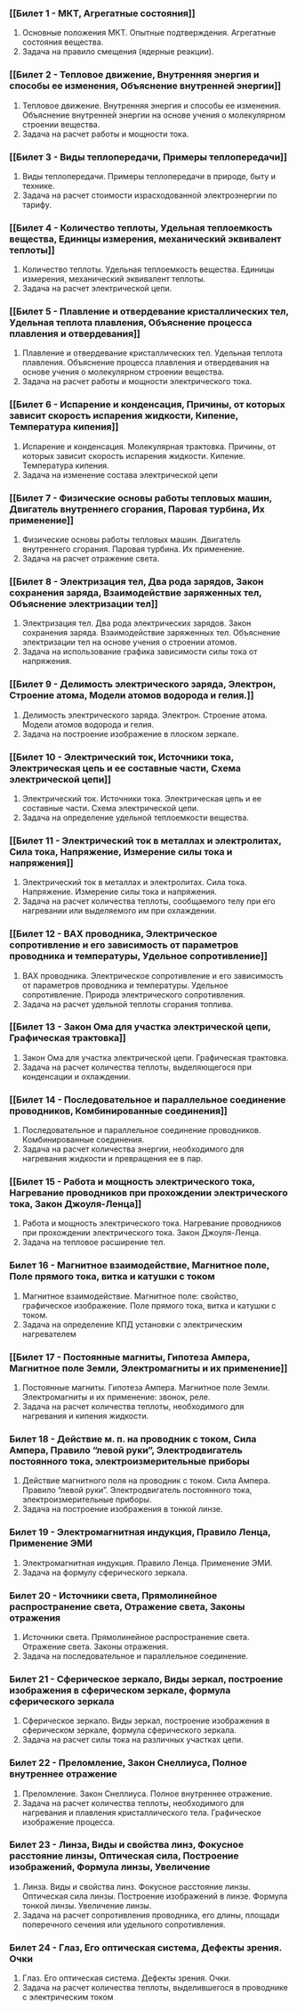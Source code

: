 ### [[Билет 1 - МКТ, Агрегатные состояния]]
1. Основные положения МКТ. Опытные подтверждения. Агрегатные состояния вещества.
2. Задача на правило смещения (ядерные реакции).
### [[Билет 2 - Тепловое движение, Внутренняя энергия и способы ее изменения, Объяснение внутренней энергии]]
1. Тепловое движение. Внутренняя энергия и способы ее изменения. Объяснение
внутренней энергии на основе учения о молекулярном строении вещества.
2. Задача на расчет работы и мощности тока.
### [[Билет 3 - Виды теплопередачи, Примеры теплопередачи]]
1. Виды теплопередачи. Примеры теплопередачи в природе, быту и технике.
2. Задача на расчет стоимости израсходованной электроэнергии по тарифу.
### [[Билет 4 - Количество теплоты, Удельная теплоемкость вещества, Единицы измерения, механический эквивалент теплоты]]
1. Количество теплоты. Удельная теплоемкость вещества. Единицы измерения, механический эквивалент теплоты.
2. Задача на расчет электрической цепи.
### [[Билет 5 - Плавление и отвердевание кристаллических тел, Удельная теплота плавления, Объяснение процесса плавления и отвердевания]]
1. Плавление и отвердевание кристаллических тел. Удельная теплота плавления.
Объяснение процесса плавления и отвердевания на основе учения о молекулярном строении вещества.
2. Задача на расчет работы и мощности электрического тока.

### [[Билет 6 - Испарение и конденсация, Причины, от которых зависит скорость испарения жидкости, Кипение, Температура кипения]]
1. Испарение и конденсация. Молекулярная трактовка. Причины, от которых зависит скорость испарения жидкости. Кипение. Температура кипения. 
2. Задача на изменение состава электрической цепи

### [[Билет 7 - Физические основы работы тепловых машин, Двигатель внутреннего сгорания, Паровая турбина, Их применение]]
1. Физические основы работы тепловых машин. Двигатель внутреннего сгорания. Паровая турбина. Их применение. 
2. Задача на расчет отражение света. 
### [[Билет 8 - Электризация тел, Два рода зарядов, Закон сохранения заряда, Взаимодействие заряженных тел, Объяснение электризации тел]]
1. Электризация тел. Два рода электрических зарядов. Закон сохранения заряда. Взаимодействие заряженных тел. Объяснение электризации тел на основе учения о строении атомов. 
2. Задача на использование графика зависимости силы тока от напряжения.

### [[Билет 9 - Делимость электрического заряда, Электрон, Строение атома, Модели атомов водорода и гелия.]]
1. Делимость электрического заряда. Электрон. Строение атома. Модели атомов водорода и гелия. 
2. Задача на построение изображение в плоском зеркале.

### [[Билет 10 -  Электрический ток, Источники тока, Электрическая цепь и ее составные части, Схема электрической цепи]]
1. Электрический ток. Источники тока. Электрическая цепь и ее составные части. Схема электрической цепи. 
2. Задача на определение удельной теплоемкости вещества. 

### [[Билет 11 - Электрический ток в металлах и электролитах, Сила тока, Напряжение, Измерение силы тока и напряжения]]
1. Электрический ток в металлах и электролитах. Сила тока. Напряжение. Измерение силы тока и напряжения. 
2. Задача на расчет количества теплоты, сообщаемого телу при его нагревании или выделяемого им при охлаждении. 
### [[Билет 12 - ВАХ проводника, Электрическое сопротивление и его зависимость от параметров проводника и температуры, Удельное сопротивление]]
1. ВАХ проводника. Электрическое сопротивление и его зависимость от параметров проводника и температуры. Удельное сопротивление. Природа электрического сопротивления. 
2. Задача на расчет удельной теплоты сгорания топлива.
### [[Билет 13 -  Закон Ома для участка электрической цепи, Графическая трактовка]]
1. Закон Ома для участка электрической цепи. Графическая трактовка. 
2. Задача на расчет количества теплоты, выделяющегося при конденсации и охлаждении.
### [[Билет 14 - Последовательное и параллельное соединение проводников, Комбинированные соединения]]
1. Последовательное и параллельное соединение проводников. Комбинированные соединения. 
2. Задача на расчет количества энергии, необходимого для нагревания жидкости и превращения ее в пар. 
### [[Билет 15 - Работа и мощность электрического тока, Нагревание проводников при прохождении электрического тока, Закон Джоуля-Ленца]]
  
1. Работа и мощность электрического тока. Нагревание проводников при прохождении электрического тока. Закон Джоуля-Ленца.
2. Задача на тепловое расширение тел.

### Билет 16 - Магнитное взаимодействие, Магнитное поле, Поле прямого тока, витка и катушки с током
1. Магнитное взаимодействие. Магнитное поле: свойство, графическое изображение. Поле прямого тока, витка и катушки с током. 
2. Задача на определение КПД установки с электрическим нагревателем

### [[Билет 17 - Постоянные магниты, Гипотеза Ампера, Магнитное поле Земли, Электромагниты и их применение]]
1. Постоянные магниты. Гипотеза Ампера. Магнитное поле Земли. Электромагниты и их применение: звонок, реле.
2. Задача на расчет количества теплоты, необходимого для нагревания и кипения жидкости.

### Билет 18 - Действие м. п. на проводник с током, Сила Ампера, Правило “левой руки”, Электродвигатель постоянного тока, электроизмерительные приборы
1. Действие магнитного поля на проводник с током. Сила Ампера. Правило “левой руки”. Электродвигатель постоянного тока, электроизмерительные приборы. 
2. Задача на построение изображения в тонкой линзе. 

### Билет 19 - Электромагнитная индукция, Правило Ленца, Применение ЭМИ
1. Электромагнитная индукция. Правило Ленца. Применение ЭМИ. 
2. Задача на формулу сферического зеркала.

### Билет 20 - Источники света, Прямолинейное распространение света, Отражение света, Законы отражения
1. Источники света. Прямолинейное распространение света. Отражение света. Законы отражения. 
2. Задача на последовательное и параллельное соединение. 

### Билет 21 -  Сферическое зеркало, Виды зеркал, построение изображения в сферическом зеркале, формула сферического зеркала
1. Сферическое зеркало. Виды зеркал, построение изображения в сферическом зеркале, формула сферического зеркала. 
2. Задача на расчет силы тока на различных участках цепи. 

### Билет 22 - Преломление, Закон Снеллиуса, Полное внутреннее отражение
1. Преломление. Закон Снеллиуса. Полное внутреннее отражение. 
2. Задача на расчет количества теплоты, необходимого для нагревания и плавления кристаллического тела. Графическое изображение процесса. 
### Билет 23 - Линза, Виды и свойства линз, Фокусное расстояние линзы, Оптическая сила, Построение изображений, Формула линзы, Увеличение
1. Линза. Виды и свойства линз. Фокусное расстояние линзы. Оптическая сила линзы. Построение изображений в линзе. Формула тонкой линзы. Увеличение линзы. 
2. Задача на расчет сопротивления проводника, его длины, площади поперечного сечения или удельного сопротивления. 
### Билет 24 - Глаз, Его оптическая система, Дефекты зрения. Очки
1. Глаз. Его оптическая система. Дефекты зрения. Очки. 
2. Задача на расчет количества теплоты, выделившегося в проводнике с электрическим током